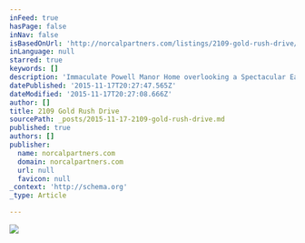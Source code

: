 ```yaml
---
inFeed: true
hasPage: false
inNav: false
isBasedOnUrl: 'http://norcalpartners.com/listings/2109-gold-rush-drive/'
inLanguage: null
starred: true
keywords: []
description: 'Immaculate Powell Manor Home overlooking a Spectacular East Facing LUSHLY LANDSCAPED backyard with a beautiful Water Fall and Spa. Located within WALKING DISTANCE of the Gold River Racquet Club and Town Center & TRAILS connecting to the AMERICAN RIVER PARKWAY. This SPACIOUS Gold River floor plan has beautiful wood floors thought the formal living areas and remodeled Gourmet Kitchen and Dining areas. The garage has a wall of cabinets and attic storage. Relaxing Retreat & Entertaining Paradise'
datePublished: '2015-11-17T20:27:47.565Z'
dateModified: '2015-11-17T20:27:08.666Z'
author: []
title: 2109 Gold Rush Drive
sourcePath: _posts/2015-11-17-2109-gold-rush-drive.md
published: true
authors: []
publisher:
  name: norcalpartners.com
  domain: norcalpartners.com
  url: null
  favicon: null
_context: 'http://schema.org'
_type: Article

---
```

![](http://norcalpartners.com/wp-content/uploads/2015/06/2015-06-02_08-16-52_HDR-150x150.jpg)